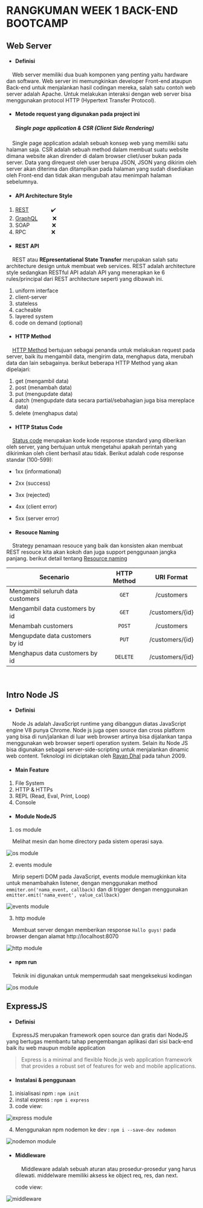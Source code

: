# RANGKUMAN WEEK 1 BACK-END BOOTCAMP

## Web Server

- #### Definisi

&nbsp;&nbsp;&nbsp;&nbsp;Web server memiliki dua buah komponen yang penting yaitu hardware dan software. Web server ini memungkinkan developer Front-end ataupun Back-end untuk menjalankan hasil codingan mereka, salah satu contoh web server adalah Apache. Untuk melakukan interaksi dengan web server bisa menggunakan protocol HTTP (Hypertext Transfer Protocol).

- #### Metode request yang digunakan pada project ini

  ##### Single page application & CSR (Client Side Rendering)

&nbsp;&nbsp;&nbsp;&nbsp;Single page application adalah sebuah konsep web yang memiliki satu halaman saja. CSR adalah sebuah method dalam membuat suatu website dimana website akan dirender di dalam browser cliet/user bukan pada server. Data yang direquest oleh user berupa JSON, JSON yang dikirim oleh server akan diterima dan ditampilkan pada halaman yang sudah disediakan oleh Front-end dan tidak akan mengubah atau menimpah halaman sebelumnya.

- #### API Architecture Style

1. [REST](https://restfulapi.net/) &nbsp;&nbsp;&nbsp;&nbsp;&nbsp;&nbsp;&nbsp;&nbsp;&nbsp;&nbsp;&nbsp;&nbsp;&nbsp;&nbsp;:heavy_check_mark:
2. [GraphQL](https://graphql.org/learn/) &nbsp;&nbsp;&nbsp;&nbsp;&nbsp;&nbsp;&nbsp;&nbsp; :x:
3. SOAP &nbsp;&nbsp;&nbsp;&nbsp;&nbsp;&nbsp;&nbsp;&nbsp;&nbsp;&nbsp;&nbsp;&nbsp;&nbsp;&nbsp;:x:
4. RPC &nbsp;&nbsp;&nbsp;&nbsp;&nbsp;&nbsp;&nbsp;&nbsp;&nbsp;&nbsp;&nbsp;&nbsp;&nbsp;&nbsp;&nbsp;&nbsp;:x:

- #### REST API

&nbsp;&nbsp;&nbsp;&nbsp;REST atau **REpresentational State Transfer** merupakan salah satu architecture design untuk membuat web services. REST adalah architecture style sedangkan RESTful API adalah API yang menerapkan ke 6 rules/principal dari REST architecture seperti yang dibawah ini.

1.  uniform interface
2.  client-server
3.  stateless
4.  cacheable
5.  layered system
6.  code on demand (optional)

- #### HTTP Method

&nbsp;&nbsp;&nbsp;&nbsp;[HTTP Method](https://restfulapi.net/http-methods/) bertujuan sebagai penanda untuk melakukan request pada server, baik itu mengambil data, mengirim data, menghapus data, merubah data dan lain sebagainya. berikut beberapa HTTP Method yang akan dipelajari:

1. get (mengambil data)
2. post (menambah data)
3. put (mengupdate data)
4. patch (mengupdate data secara partial/sebahagian juga bisa mereplace data)
5. delete (menghapus data)

- #### HTTP Status Code

&nbsp;&nbsp;&nbsp;&nbsp;[Status code](https://restfulapi.net/http-status-codes/) merupakan kode kode response standard yang diberikan oleh server, yang bertujuan untuk mengetahui apakah perintah yang dikirimkan oleh client berhasil atau tidak. Berikut adalah code response standar (100-599):

- 1xx (informational)
- 2xx (success)
- 3xx (rejected)
- 4xx (client error)
- 5xx (server error)

- #### Resouce Naming

&nbsp;&nbsp;&nbsp;&nbsp;Strategy penamaan resouce yang baik dan konsisten akan membuat REST resouce kita akan kokoh dan juga support penggunaan jangka panjang. berikut detail tentang [Resource naming](https://restfulapi.net/resource-naming/)

| Secenario                        | HTTP Method |   URI Format    |
| -------------------------------- | :---------: | :-------------: |
| Mengambil seluruh data customers |    `GET`    |   /customers    |
| Mengambil data customers by id   |    `GET`    | /customers/{id} |
| Menambah customers               |   `POST`    |   /customers    |
| Mengupdate data customers by id  |    `PUT`    | /customers/{id} |
| Menghapus data customers by id   |  `DELETE`   | /customers/{id} |

&nbsp;

## Intro Node JS

- #### Definisi

&nbsp;&nbsp;&nbsp;&nbsp;Node Js adalah JavaScript runtime yang dibanggun diatas JavaScript engine V8 punya Chrome. Node js juga open source dan cross platform yang bisa di run/jalankan di luar web browser artinya bisa dijalankan tanpa menggunakan web browser seperti operation system. Selain itu Node JS bisa digunakan sebagai server-side-scripting untuk menjalankan dinamic web content. Teknologi ini diciptakan oleh [Rayan Dhal](https://en.wikipedia.org/wiki/Ryan_Dahl) pada tahun 2009.

- #### Main Feature

1. File System
2. HTTP & HTTPs
3. REPL (Read, Eval, Print, Loop)
4. Console

- #### Module NodeJS

1. os module

&nbsp;&nbsp;&nbsp;&nbsp;Melihat mesin dan home directory pada sistem operasi saya.

![os module](../assets/os.png 'os module result')

2. events module

&nbsp;&nbsp;&nbsp;&nbsp;Mirip seperti DOM pada JavaScript, events module memugkinkan kita untuk menambahakn listener, dengan menggunakan method `emmiter.on('nama_event, callback)` dan di trigger dengan menggunakan `emitter.emit('nama_event', value_callback)`

![events module](../assets/events.png 'events module result')

3. http module

&nbsp;&nbsp;&nbsp;&nbsp;Membuat server dengan memberikan response `Hallo guys!` pada browser dengan alamat http://localhost:8070

![http module](../assets/http%20module.png 'http module result')

- #### npm run

&nbsp;&nbsp;&nbsp;&nbsp;Teknik ini digunakan untuk mempermudah saat mengeksekusi kodingan

![os module](../assets/menggunakan%20npm%20run.png 'events module result')

## ExpressJS

- #### Definisi

&nbsp;&nbsp;&nbsp;&nbsp;ExpressJS merupakan framework open source dan gratis dari NodeJS yang bertugas membantu tahap pengembangan aplikasi dari sisi back-end baik itu web maupun mobile application

> Express is a minimal and flexible Node.js web application framework that provides a robust set of features for web and mobile applications.

- #### Instalasi & penggunaan

1. inisialisasi npm : `npm init`
2. instal express : `npm i express`
3. code view:

![express module](../assets/express.png 'keneksi ke port 80000')

4. Menggunakan npm nodemon ke dev : `npm i --save-dev nodemon`

![nodemon module](../assets/nodemon.png 'nodemon')

- #### Middleware

  &nbsp;&nbsp;&nbsp;&nbsp;Middleware adalah sebuah aturan atau prosedur-prosedur yang harus dilewati. middelware memiliki aksess ke object req, res, dan next.

  code view:

![middleware](../assets/post.png 'menambah data menggunakan post melalui middleware')
